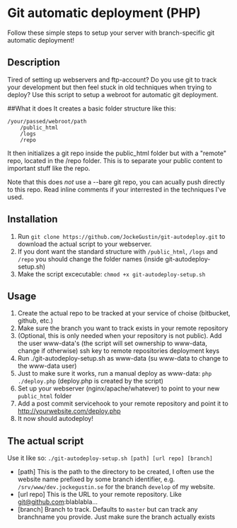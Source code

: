 # Git automatic deployment (PHP)

Follow these simple steps to setup your server with branch-specific git automatic deployment!

## Description
Tired of setting up webservers and ftp-account? Do you use git to track your development but then feel
stuck in old techniques when trying to deploy? Use this script to setup a webroot for automatic git deployment.

##What it does
It creates a basic folder structure like this:
```
/your/passed/webroot/path
	/public_html
	/logs
	/repo
```
It then initializes a git repo inside the public_html folder but with a "remote" repo, located in the /repo folder.
This is to separate your public content to important stuff like the repo.

Note that this does *not* use a --bare git repo, you can acually push directly to this repo. Read inline comments if your interrested in the techniques I've used.

## Installation
1. Run `git clone https://github.com/JockeGustin/git-autodeploy.git` to download the actual script to your webserver.
2. If you dont want the standard structure with `/public_html`, `/logs` and `/repo` you should change the folder names (inside git-autodeploy-setup.sh)
3. Make the script excecutable: `chmod +x git-autodeploy-setup.sh`

## Usage
1. Create the actual repo to be tracked at your service of choise (bitbucket, github, etc.)
2. Make sure the branch you want to track exists in your remote repository
3. (Optional, this is only needed when your repository is not public). Add the user www-data's (the script will set ownership to www-data, change if otherwise) ssh key to remote repositories deployment keys
4. Run ./git-autodeploy-setup.sh as www-data (su www-data to change to the www-data user)
5. Just to make sure it works, run a manual deploy as www-data: `php ./deploy.php` (deploy.php is created by the script)
6. Set up your webserver (nginx/apache/whatever) to point to your new `public_html` folder
7. Add a post commit servicehook to your remote repository and point it to http://yourwebsite.com/deploy.php
8. It now should autodeploy!

## The actual script
Use it like so: `./git-autodeploy-setup.sh [path] [url repo] [branch]`
- [path] This is the path to the directory to be created, I often use the website name prefixed by some branch identifier, e.g. `/srv/www/dev.jockegustin.se` for the branch `develop` of my website. 
- [url repo] This is the URL to your remote repository. Like git@github.com:blablabla...
- [branch] Branch to track. Defaults to `master` but can track any branchname you provide. Just make sure the branch actually exists

